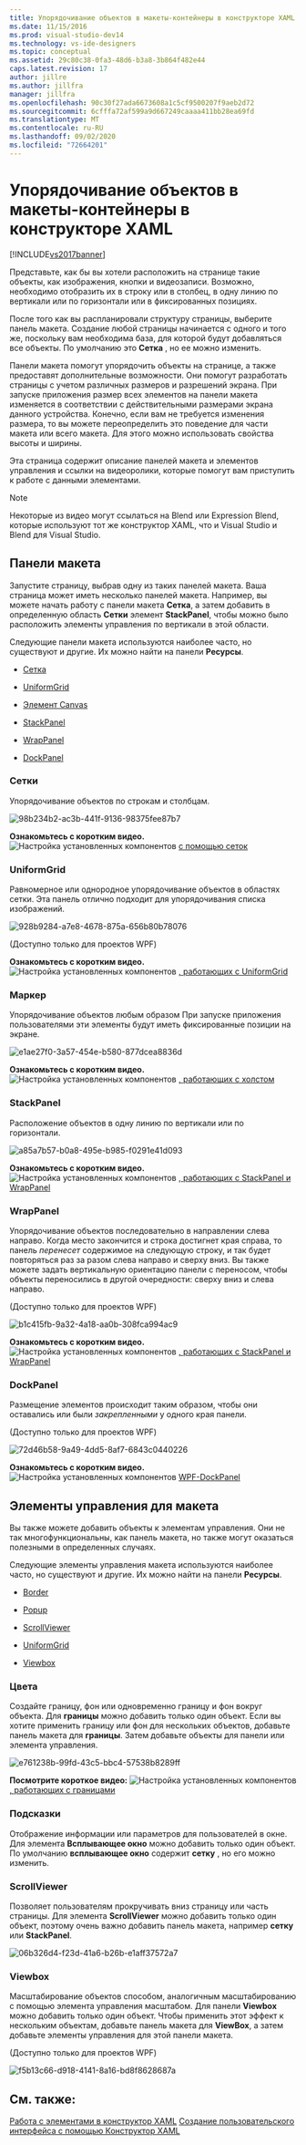 ```yaml
---
title: Упорядочивание объектов в макеты-контейнеры в конструкторе XAML | Документация Майкрософт
ms.date: 11/15/2016
ms.prod: visual-studio-dev14
ms.technology: vs-ide-designers
ms.topic: conceptual
ms.assetid: 29c80c38-0fa3-48d6-b3a8-3b864f482e44
caps.latest.revision: 17
author: jillre
ms.author: jillfra
manager: jillfra
ms.openlocfilehash: 90c30f27ada6673608a1c5cf9500207f9aeb2d72
ms.sourcegitcommit: 6cfffa72af599a9d667249caaaa411bb28ea69fd
ms.translationtype: MT
ms.contentlocale: ru-RU
ms.lasthandoff: 09/02/2020
ms.locfileid: "72664201"
---
```

# <a name="organize-objects-into-layout-containers-in-xaml-designer"></a>Упорядочивание объектов в макеты-контейнеры в конструкторе XAML
[!INCLUDE[vs2017banner](../includes/vs2017banner.md)]

Представьте, как бы вы хотели расположить на странице такие объекты, как изображения, кнопки и видеозаписи. Возможно, необходимо отобразить их в строку или в столбец, в одну линию по вертикали или по горизонтали или в фиксированных позициях.

 После того как вы распланировали структуру страницы, выберите панель макета. Создание любой страницы начинается с одного и того же, поскольку вам необходима база, для которой будут добавляться все объекты. По умолчанию это **Сетка** , но ее можно изменить.

 Панели макета помогут упорядочить объекты на странице, а также предоставят дополнительные возможности. Они помогут разработать страницы с учетом различных размеров и разрешений экрана. При запуске приложения размер всех элементов на панели макета изменяется в соответствии с действительными размерами экрана данного устройства. Конечно, если вам не требуется изменения размера, то вы можете переопределить это поведение для части макета или всего макета. Для этого можно использовать свойства высоты и ширины.

 Эта страница содержит описание панелей макета и элементов управления и ссылки на видеоролики, которые помогут вам приступить к работе с данными элементами.

> [!NOTE]
> Некоторые из видео могут ссылаться на Blend или Expression Blend, которые используют тот же конструктор XAML, что и Visual Studio и Blend для Visual Studio.

## <a name="layout-panels"></a>Панели макета
 Запустите страницу, выбрав одну из таких панелей макета. Ваша страница может иметь несколько панелей макета. Например, вы можете начать работу с панели макета **Сетка**, а затем добавить в определенную область **Сетки** элемент **StackPanel**, чтобы можно было расположить элементы управления по вертикали в этой области.

 Следующие панели макета используются наиболее часто, но существуют и другие. Их можно найти на панели **Ресурсы**.

- [Сетка](#Grid)

- [UniformGrid](#Uniform)

- [Элемент Canvas](#Canvas)

- [StackPanel](#Stack)

- [WrapPanel](#Wrap)

- [DockPanel](#Dock)

### <a name="grid"></a><a name="Grid"></a> Сетки
 Упорядочивание объектов по строкам и столбцам.

 ![](../designers/media/98b234b2-ac3b-441f-9136-98375fee87b7.png "98b234b2-ac3b-441f-9136-98375fee87b7")

 **Ознакомьтесь с коротким видео.** ![Настройка установленных компонентов](../designers/media/bldadminconsoleinitialconfigicon.PNG "BldAdminConsoleInitialConfigIcon") [с помощью сеток](http://www.popscreen.com/v/6A4hj/Microsoft-Expression-Blend-Using-Grids)

### <a name="uniformgrid"></a><a name="Uniform"></a> UniformGrid
 Равномерное или однородное упорядочивание объектов в областях сетки. Эта панель отлично подходит для упорядочивания списка изображений.

 ![](../designers/media/928b9284-a7e8-4678-875a-656b80b78076.png "928b9284-a7e8-4678-875a-656b80b78076")

 (Доступно только для проектов WPF)

 **Ознакомьтесь с коротким видео.** ![Настройка установленных компонентов](../designers/media/bldadminconsoleinitialconfigicon.PNG "BldAdminConsoleInitialConfigIcon") [, работающих с UniformGrid](http://www.popscreen.com/v/6A4iq/Microsoft-Expression-Blend-Working-with-a-UniformGrid)

### <a name="canvas"></a><a name="Canvas"></a> Маркер
 Упорядочивание объектов любым образом При запуске приложения пользователями эти элементы будут иметь фиксированные позиции на экране.

 ![](../designers/media/e1ae27f0-3a57-454e-b580-877dcea8836d.png "e1ae27f0-3a57-454e-b580-877dcea8836d")

 **Ознакомьтесь с коротким видео.** ![Настройка установленных компонентов](../designers/media/bldadminconsoleinitialconfigicon.PNG "BldAdminConsoleInitialConfigIcon") [, работающих с холстом](http://www.popscreen.com/v/6A4hT/Microsoft-Expression-Blend-Working-with-the-Canvas)

### <a name="stackpanel"></a><a name="Stack"></a> StackPanel
 Расположение объектов в одну линию по вертикали или по горизонтали.

 ![](../designers/media/a85a7b57-b0a8-495e-b985-f0291e41d093.png "a85a7b57-b0a8-495e-b985-f0291e41d093")

 **Ознакомьтесь с коротким видео.** ![Настройка установленных компонентов](../designers/media/bldadminconsoleinitialconfigicon.PNG "BldAdminConsoleInitialConfigIcon") [, работающих с StackPanel и WrapPanel](http://www.popscreen.com/v/6A4i5/Microsoft-Expression-Blend-Using-the-StackPanel-and-WrapPanel)

### <a name="wrappanel"></a><a name="Wrap"></a> WrapPanel
 Упорядочивание объектов последовательно в направлении слева направо. Когда место закончится и строка достигнет края справа, то панель *перенесет* содержимое на следующую строку, и так будет повторяться раз за разом слева направо и сверху вниз. Вы также можете задать вертикальную ориентацию панели с переносом, чтобы объекты переносились в другой очередности: сверху вниз и слева направо.

 (Доступно только для проектов WPF)

 ![](../designers/media/b1c415fb-9a32-4a18-aa0b-308fca994ac9.png "b1c415fb-9a32-4a18-aa0b-308fca994ac9")

 **Ознакомьтесь с коротким видео.** ![Настройка установленных компонентов](../designers/media/bldadminconsoleinitialconfigicon.PNG "BldAdminConsoleInitialConfigIcon") [, работающих с StackPanel и WrapPanel](http://www.popscreen.com/v/6A4i5/Microsoft-Expression-Blend-Using-the-StackPanel-and-WrapPanel)

### <a name="dockpanel"></a><a name="Dock"></a> DockPanel
 Размещение элементов происходит таким образом, чтобы они оставались или были *закрепленными* у одного края панели.

 (Доступно только для проектов WPF)

 ![](../designers/media/72d46b58-9a49-4dd5-8af7-6843c0440226.png "72d46b58-9a49-4dd5-8af7-6843c0440226")

 **Ознакомьтесь с коротким видео.** ![Настройка установленных компонентов](../designers/media/bldadminconsoleinitialconfigicon.PNG "BldAdminConsoleInitialConfigIcon") [WPF-DockPanel](https://www.youtube.com/watch?v=EBH_OIM-zPo)

## <a name="layout-controls"></a>Элементы управления для макета
 Вы также можете добавить объекты к элементам управления. Они не так многофункциональны, как панель макета, но также могут оказаться полезными в определенных случаях.

 Следующие элементы управления макета используются наиболее часто, но существуют и другие. Их можно найти на панели **Ресурсы**.

- [Border](#Border)

- [Popup](#Popup)

- [ScrollViewer](#Scroll)

- [UniformGrid](#Uniform)

- [Viewbox](#View)

### <a name="border"></a><a name="Border"></a> Цвета
 Создайте границу, фон или одновременно границу и фон вокруг объекта. Для **границы** можно добавить только один объект. Если вы хотите применить границу или фон для нескольких объектов, добавьте панель макета для **границы**. Затем добавьте объекты для панели или элемента управления.

 ![](../designers/media/e761238b-99fd-43c5-bbc4-57538b8289ff.png "e761238b-99fd-43c5-bbc4-57538b8289ff")

 **Посмотрите короткое видео:** ![Настройка установленных компонентов](../designers/media/bldadminconsoleinitialconfigicon.PNG "BldAdminConsoleInitialConfigIcon") [, работающих с границами](http://www.popscreen.com/v/6A4hB/Microsoft-Expression-Blend-Working-with-Borders)

### <a name="popup"></a><a name="Popup"></a> Подсказки
 Отображение информации или параметров для пользователей в окне. Для элемента **Всплывающее окно** можно добавить только один объект. По умолчанию **всплывающее окно** содержит **сетку** , но его можно изменить.

### <a name="scrollviewer"></a><a name="Scroll"></a> ScrollViewer
 Позволяет пользователям прокручивать вниз страницу или часть страницы. Для элемента **ScrollViewer** можно добавить только один объект, поэтому очень важно добавить панель макета, например **сетку** или **StackPanel**.

 ![](../designers/media/06b326d4-f23d-41a6-b26b-e1aff37572a7.png "06b326d4-f23d-41a6-b26b-e1aff37572a7")

### <a name="viewbox"></a><a name="View"></a> Viewbox
 Масштабирование объектов способом, аналогичным масштабированию с помощью элемента управления масштабом. Для панели **Viewbox** можно добавить только один объект. Чтобы применить этот эффект к нескольким объектам, добавьте панель макета для **ViewBox**, а затем добавьте элементы управления для этой панели макета.

 (Доступно только для проектов WPF)

 ![](../designers/media/f5b13c66-d918-4141-8a16-bd8f8628687a.png "f5b13c66-d918-4141-8a16-bd8f8628687a")

## <a name="see-also"></a>См. также:
 [Работа с элементами в конструктор XAML](../designers/working-with-elements-in-xaml-designer.md) [Создание пользовательского интерфейса с помощью Конструктор XAML](../designers/creating-a-ui-by-using-xaml-designer-in-visual-studio.md)
